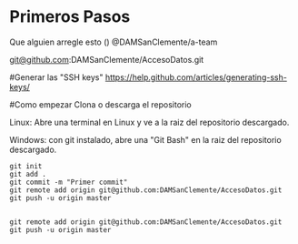 # Primeros Pasos
Que alguien arregle esto ()
@DAMSanClemente/a-team


git@github.com:DAMSanClemente/AccesoDatos.git



#Generar las "SSH keys"
https://help.github.com/articles/generating-ssh-keys/


#Como empezar
Clona o descarga el repositorio

Linux: Abre una terminal en Linux y ve a la raiz del repositorio descargado.

Windows: con git instalado, abre una "Git Bash" en la raiz del repositorio descargado. 

    git init
    git add .
    git commit -m "Primer commit"
    git remote add origin git@github.com:DAMSanClemente/AccesoDatos.git
    git push -u origin master


    git remote add origin git@github.com:DAMSanClemente/AccesoDatos.git
    git push -u origin master
